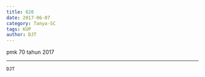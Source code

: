 ```yaml
---
title: 620
date: 2017-06-07
category: Tanya-SC
tags: KUP
author: DJT
---
```


pmk 70 tahun 2017

---



`DJT`
